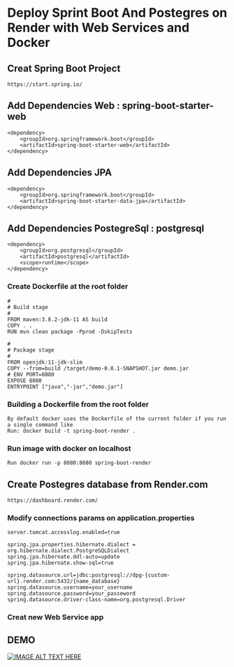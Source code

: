 # Deploy Sprint Boot And Postegres on Render with Web Services and Docker

## Creat Spring Boot Project

    https://start.spring.io/

## Add Dependencies Web : spring-boot-starter-web

    <dependency>
        <groupId>org.springframework.boot</groupId>
        <artifactId>spring-boot-starter-web</artifactId>
    </dependency>

## Add Dependencies JPA
    
    <dependency>
        <groupId>org.springframework.boot</groupId>
        <artifactId>spring-boot-starter-data-jpa</artifactId>
    </dependency>

## Add Dependencies PostegreSql : postgresql

    <dependency>
        <groupId>org.postgresql</groupId>
        <artifactId>postgresql</artifactId>
        <scope>runtime</scope>
    </dependency>


### Create Dockerfile at the root folder

    #
    # Build stage
    #
    FROM maven:3.8.2-jdk-11 AS build
    COPY . .
    RUN mvn clean package -Pprod -DskipTests
    
    #
    # Package stage
    #
    FROM openjdk:11-jdk-slim
    COPY --from=build /target/demo-0.0.1-SNAPSHOT.jar demo.jar
    # ENV PORT=8080
    EXPOSE 8080
    ENTRYPOINT ["java","-jar","demo.jar"]
    

### Building a Dockerfile from the root folder
    By default docker uses the Dockerfile of the current folder if you run a single command like
    Run: docker build -t spring-boot-render .
    
### Run image with docker on localhost
    Run docker run -p 8080:8080 spring-boot-render


## Create Postegres database from Render.com
    https://dashboard.render.com/


### Modify connections params on application.properties

    server.tomcat.accesslog.enabled=true
    
    spring.jpa.properties.hibernate.dialect = org.hibernate.dialect.PostgreSQLDialect
    spring.jpa.hibernate.ddl-auto=update
    spring.jpa.hibernate.show-sql=true

    spring.datasource.url=jdbc:postgresql://dpg-{custom-url}.render.com:5432/{name_database}
    spring.datasource.username=your_username
    spring.datasource.password=your_passeword
    spring.datasource.driver-class-name=org.postgresql.Driver


### Creat new Web Service app


## DEMO 
    
[![IMAGE ALT TEXT HERE](https://github.com/TakiRahal/spring-boot-render/blob/main/src/main/resources/static/spring_boot_render.png)](https://youtu.be/-Ih_ky5HMEA)

